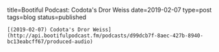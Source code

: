
title=Bootiful Podcast: Codota's Dror Weiss
date=2019-02-07
type=post
tags=blog
status=published
~~~~~~
[(2019-02-07) Codota's Dror Weiss](http://api.bootifulpodcast.fm/podcasts/d99dcb7f-8aec-427b-8940-bc13eabcff67/produced-audio) 
            